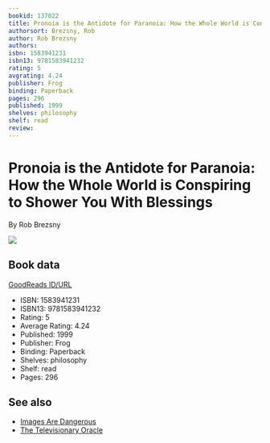 ```yaml
---
bookid: 137022
title: Pronoia is the Antidote for Paranoia: How the Whole World is Conspiring to Shower You With Blessings
authorsort: Brezsny, Rob
author: Rob Brezsny
authors: 
isbn: 1583941231
isbn13: 9781583941232
rating: 5
avgrating: 4.24
publisher: Frog
binding: Paperback
pages: 296
published: 1999
shelves: philosophy
shelf: read
review: 
---
```


# Pronoia is the Antidote for Paranoia: How the Whole World is Conspiring to Shower You With Blessings

By Rob Brezsny

![](../../1440258189l/137022._SX318_.jpg)

## Book data

[GoodReads ID/URL](https://www.goodreads.com/book/show/137022)

- ISBN: 1583941231
- ISBN13: 9781583941232
- Rating: 5
- Average Rating: 4.24
- Published: 1999
- Publisher: Frog
- Binding: Paperback
- Shelves: philosophy
- Shelf: read
- Pages: 296


## See also

- [Images Are Dangerous](Images_Are_Dangerous.md)
- [The Televisionary Oracle](The_Televisionary_Oracle.md)
